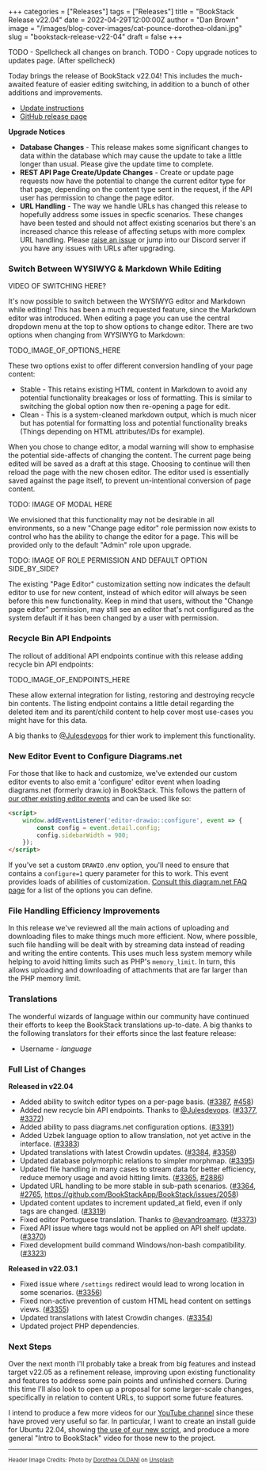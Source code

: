 +++
categories = ["Releases"]
tags = ["Releases"]
title = "BookStack Release v22.04"
date = 2022-04-29T12:00:00Z
author = "Dan Brown"
image = "/images/blog-cover-images/cat-pounce-dorothea-oldani.jpg"
slug = "bookstack-release-v22-04"
draft = false
+++

TODO - Spellcheck all changes on branch.
TODO - Copy upgrade notices to updates page. (After spellcheck)

Today brings the release of BookStack v22.04! This includes the much-awaited feature
of easier editing switching, in addition to a bunch of other additions and improvements.

* [Update instructions](https://www.bookstackapp.com/docs/admin/updates)
* [GitHub release page](https://github.com/BookStackApp/BookStack/releases/tag/v22.04)

**Upgrade Notices**

- **Database Changes** - This release makes some significant changes to data within the database which may cause the update to take a little longer than usual. Please give the update time to complete.
- **REST API Page Create/Update Changes** - Create or update page requests now have the potential to change the current editor type for that page, depending on the content type sent in the request, if the API user has permission to change the page editor.
- **URL Handling** - The way we handle URLs has changed this release to hopefully address some issues in specfic scenarios. These changes have been tested and should not affect existing scenarios but there's an increased chance this release of affecting setups with more complex URL handling. Please [raise an issue](https://github.com/BookStackApp/BookStack/issues/new/choose) or jump into our Discord server if you have any issues with URLs after upgrading.

### Switch Between WYSIWYG & Markdown While Editing

VIDEO OF SWITCHING HERE?

It's now possible to switch between the WYSIWYG editor and Markdown while editing!
This has been a much requested feature, since the Markdown editor was introduced. 
When editing a page you can use the central dropdown menu at the top to show options to change editor.
There are two options when changing from WYSIWYG to Markdown:

TODO_IMAGE_OF_OPTIONS_HERE

These two options exist to offer different conversion handling of your page content:

- Stable - This retains existing HTML content in Markdown to avoid any potential functionality breakages or loss of formatting. This is similar to switching the global option now then re-opening a page for edit.
- Clean - This is a system-cleaned markdown output, which is much nicer but has potential for formatting loss and potential functionality breaks (Things depending on HTML attributes/IDs for example).

When you chose to change editor, a modal warning will show to emphasise the potential side-affects of changing the content.
The current page being edited will be saved as a draft at this stage. 
Choosing to continue will then reload the page with the new chosen editor.
The editor used is essentially saved against the page itself, to prevent un-intentional conversion of page content.

TODO: IMAGE OF MODAL HERE

We envisioned that this functionality may not be desirable in all environments, so a new "Change page editor" role permission
now exists to control who has the ability to change the editor for a page. This will be provided only to the default "Admin" role upon upgrade.

TODO: IMAGE OF ROLE PERMISSION AND DEFAULT OPTION SIDE_BY_SIDE?

The existing "Page Editor" customization setting now indicates the default editor to use for new content, instead of which editor will always be seen before this new functionality.
Keep in mind that users, without the  "Change page editor" permission, may still see an editor that's not configured as the system default if it has been changed by a user with permission.


### Recycle Bin API Endpoints

The rollout of additional API endpoints continue with this release adding recycle bin API endpoints:

TODO_IMAGE_OF_ENDPOINTS_HERE

These allow external integration for listing, restoring and destroying recycle bin contents. 
The listing endpoint contains a little detail regarding the deleted item and its parent/child content to help
cover most use-cases you might have for this data.

A big thanks to [@Julesdevops](https://github.com/BookStackApp/BookStack/pull/3377) for thier work to implement this functionality.

### New Editor Event to Configure Diagrams.net

For those that like to hack and customize, we've extended our custom editor events
to also emit a 'configure' editor event when loading diagrams.net (formerly draw.io) in BookStack.
This follows the pattern of [our other existing editor events](/docs/admin/hacking-bookstack/#bookstack-editor-events) and can be used like so:

```html
<script>
    window.addEventListener('editor-drawio::configure', event => {
        const config = event.detail.config;
        config.sidebarWidth = 900;
    });
</script>
```

If you've set a custom `DRAWIO` .env option, you'll need to ensure that contains a `configure=1` query parameter for this to work.
This event provides loads of abilities of customization.
[Consult this diagram.net FAQ page](https://www.diagrams.net/doc/faq/configure-diagram-editor) for a list of the options you can define.

### File Handling Efficiency Improvements

In this release we've reviewed all the main actions of uploading and downloading files to make things much more efficient.
Now, where possible, such file handling will be dealt with by streaming data instead of reading and writing the entire contents. 
This uses much less system memory while helping to avoid hitting limits such as PHP's `memory_limit`. In turn, this allows uploading and downloading of attachments that are far larger than the PHP memory limit.

### Translations

The wonderful wizards of language within our community have continued their efforts
to keep the BookStack translations up-to-date. 
A big thanks to the following translators for their efforts since the last feature release:

- Username - *language*

### Full List of Changes

**Released in v22.04**

* Added ability to switch editor types on a per-page basis. ([#3387](https://github.com/BookStackApp/BookStack/pull/3387), [#458](https://github.com/BookStackApp/BookStack/issues/458))
* Added new recycle bin API endpoints. Thanks to [@Julesdevops](https://github.com/BookStackApp/BookStack/pull/3377). ([#3377](https://github.com/BookStackApp/BookStack/pull/3377), [#3372](https://github.com/BookStackApp/BookStack/issues/3372))
* Added ability to pass diagrams.net configuration options. ([#3391](https://github.com/BookStackApp/BookStack/pull/3391))
* Added Uzbek language option to allow translation, not yet active in the interface. ([#3383](https://github.com/BookStackApp/BookStack/issues/3383))
* Updated translations with latest Crowdin updates. ([#3384](https://github.com/BookStackApp/BookStack/pull/3384), [#3358](https://github.com/BookStackApp/BookStack/pull/3358))
* Updated database polymorphic relations to simpler morphmap. ([#3395](https://github.com/BookStackApp/BookStack/issues/3395))
* Updated file handling in many cases to stream data for better efficiency, reduce memory usage and avoid hitting limits. ([#3365](https://github.com/BookStackApp/BookStack/pull/3365), [#2886](https://github.com/BookStackApp/BookStack/issues/2886))
* Updated URL handling to be more stable in sub-path scenarios. ([#3364](https://github.com/BookStackApp/BookStack/pull/3364), [#2765](https://github.com/BookStackApp/BookStack/issues/2765), https://github.com/BookStackApp/BookStack/issues/2058)
* Updated content updates to increment updated_at field, even if only tags are changed. ([#3319](https://github.com/BookStackApp/BookStack/issues/3319))
* Fixed editor Portuguese translation. Thanks to [@evandroamaro](https://github.com/BookStackApp/BookStack/pull/3373). ([#3373](https://github.com/BookStackApp/BookStack/pull/3373))
* Fixed API issue where tags would not be applied on API shelf update. ([#3370](https://github.com/BookStackApp/BookStack/issues/3370))
* Fixed development build command Windows/non-bash compatibility. ([#3323](https://github.com/BookStackApp/BookStack/issues/3323))


**Released in v22.03.1**

* Fixed issue where `/settings` redirect would lead to wrong location in some scenarios. ([#3356](https://github.com/BookStackApp/BookStack/issues/3356))
* Fixed non-active prevention of custom HTML head content on settings views. ([#3355](https://github.com/BookStackApp/BookStack/issues/3355))
* Updated translations with latest Crowdin changes. ([#3354](https://github.com/BookStackApp/BookStack/pull/3354))
* Updated project PHP dependencies.

### Next Steps

Over the next month I'll probably take a break from big features and instead target v22.05 as a refinement release,
improving upon existing functionality and features to address some pain points and unfinished corners.
During this time I'll also look to open up a proposal for some larger-scale changes, specifically in relation to content URLs, to support some future features.

I intend to produce a few more videos for our [YouTube channel](https://www.youtube.com/c/BookStackApp) since these have proved
very useful so far. In particular, I want to create an install guide for Ubuntu 22.04, showing [the use of our new script](https://www.bookstackapp.com/blog/ubuntu-2204-script/), and produce a more general "Intro to BookStack" video for those new to the project.

----

<span style="font-size: 0.8em;opacity:0.9;">Header Image Credits: <span>Photo by <a href="https://unsplash.com/@dorographie?utm_source=unsplash&utm_medium=referral&utm_content=creditCopyText">Dorothea OLDANI</a> on <a href="https://unsplash.com/?utm_source=unsplash&utm_medium=referral&utm_content=creditCopyText">Unsplash</a>
  </span></span>